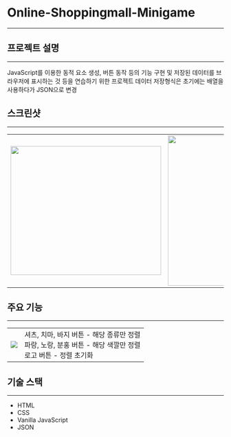 # Online-Shoppingmall-Minigame
--------------------------------
 
 ## 프로젝트 설명
--------------------------------
 JavaScript를 이용한 동적 요소 생성, 버튼 동작 등의 기능 구현 및 저장된 데이터를 브라우저에 표시하는 것 등을 연습하기 위한 프로젝트
 데이터 저장형식은 초기에는 배열을 사용하다가 JSON으로 변경
 
 ## 스크린샷
 ------------------------------
 <table>
 <tr>
  <td><img src="https://user-images.githubusercontent.com/65811799/98467901-4ad70900-221b-11eb-8a5c-d44254045c7c.PNG" width="350" height="300"></td>
  <td><img src="https://user-images.githubusercontent.com/65811799/98467971-ab664600-221b-11eb-93e5-6da62224ea98.PNG" width="350" heigth="300"></td>
  <td><img src="https://user-images.githubusercontent.com/65811799/98468071-27f92480-221c-11eb-8e1d-d7c661d347c2.PNG" width="350" height="300"></td>
 </tr>
</table>

## 주요 기능
---------------------------------
<table>
 <tr>
  <td><img src="https://user-images.githubusercontent.com/65811799/98923995-afde7780-2517-11eb-8502-3624c9c42510.gif"></td>
  <td>
   셔츠, 치마, 바지 버튼 - 해당 종류만 정렬<br>
   파랑, 노랑, 분홍 버튼 - 해당 색깔만 정렬<br>
   로고 버튼 - 정렬 초기화
  </td>
 </tr>
</table>

## 기술 스택
--------------------------------
- HTML
- CSS
- Vanilla JavaScript
- JSON
